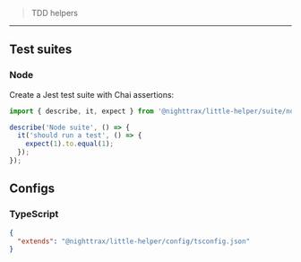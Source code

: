 > TDD helpers

----

## Test suites

### Node

Create a Jest test suite with Chai assertions:

```typescript
import { describe, it, expect } from '@nighttrax/little-helper/suite/node';

describe('Node suite', () => {
  it('should run a test', () => {
    expect(1).to.equal(1); 
  });
});
```


## Configs

### TypeScript

```json
{
  "extends": "@nighttrax/little-helper/config/tsconfig.json"
}
```
